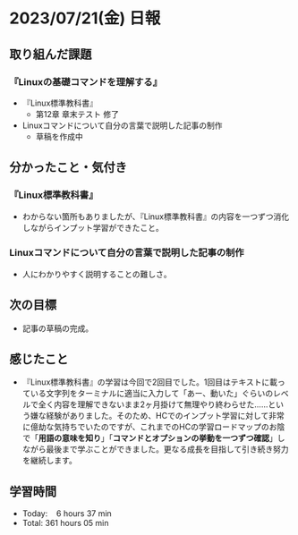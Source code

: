 # 2023/07/21(金) 日報

## 取り組んだ課題
### 『Linuxの基礎コマンドを理解する』
- 『Linux標準教科書』
  - 第12章 章末テスト 修了
- Linuxコマンドについて自分の言葉で説明した記事の制作
  - 草稿を作成中


## 分かったこと・気付き
### 『Linux標準教科書』
- わからない箇所もありましたが、『Linux標準教科書』の内容を一つずつ消化しながらインプット学習ができたこと。
### Linuxコマンドについて自分の言葉で説明した記事の制作
- 人にわかりやすく説明することの難しさ。


## 次の目標
- 記事の草稿の完成。


## 感じたこと
- 『Linux標準教科書』の学習は今回で2回目でした。1回目はテキストに載っている文字列をターミナルに適当に入力して「あー、動いた」ぐらいのレベルで全く内容を理解できないまま2ヶ月掛けて無理やり終わらせた......という嫌な経験がありました。そのため、HCでのインプット学習に対して非常に億劫な気持ちでいたのですが、これまでのHCの学習ロードマップのお陰で「**用語の意味を知り**」「**コマンドとオプションの挙動を一つずつ確認**」しながら最後まで学ぶことができました。更なる成長を目指して引き続き努力を継続します。


## 学習時間
- Today:&nbsp;&nbsp;&nbsp; 6 hours 37 min
- Total: 361 hours 05 min
